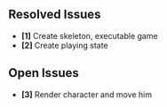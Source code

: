 ## Resolved Issues ##
- **[1]** Create skeleton, executable game
- **[2]** Create playing state

## Open Issues ##

- **[3]** Render character and move him
